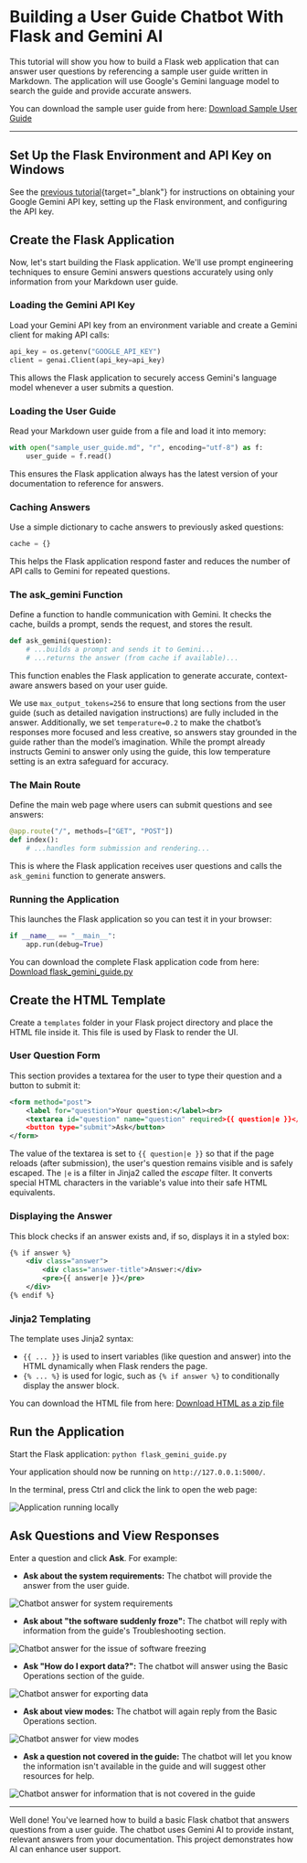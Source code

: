 # Building a User Guide Chatbot With Flask and Gemini AI
This tutorial will show you how to build a Flask web application that can answer user questions by referencing a sample user guide written in Markdown. The application will use Google's Gemini language model to search the guide and provide accurate answers.

You can download the sample user guide from here:
[Download Sample User Guide](sample_user_guide.zip)

---

## Set Up the Flask Environment and API Key on Windows
See the [previous tutorial](../doc26/Flask_Connect_GeminiAI.md){target="_blank"} for instructions on obtaining your Google Gemini API key, setting up the Flask environment, and configuring the API key.

## Create the Flask Application
Now, let's start building the Flask application. We'll use prompt engineering techniques to ensure Gemini answers questions accurately using only information from your Markdown user guide. 

### Loading the Gemini API Key
Load your Gemini API key from an environment variable and create a Gemini client for making API calls:

```python
api_key = os.getenv("GOOGLE_API_KEY")
client = genai.Client(api_key=api_key)
```

This allows the Flask application to securely access Gemini's language model whenever a user submits a question.

### Loading the User Guide
Read your Markdown user guide from a file and load it into memory:

```python
with open("sample_user_guide.md", "r", encoding="utf-8") as f:
    user_guide = f.read()
```

This ensures the Flask application always has the latest version of your documentation to reference for answers.

### Caching Answers
Use a simple dictionary to cache answers to previously asked questions:

```python
cache = {}
```

This helps the Flask application respond faster and reduces the number of API calls to Gemini for repeated questions.

### The ask_gemini Function
Define a function to handle communication with Gemini. It checks the cache, builds a prompt, sends the request, and stores the result.

```python
def ask_gemini(question):
    # ...builds a prompt and sends it to Gemini...
    # ...returns the answer (from cache if available)...
```
This function enables the Flask application to generate accurate, context-aware answers based on your user guide.

We use `max_output_tokens=256` to ensure that long sections from the user guide (such as detailed navigation instructions) are fully included in the answer. Additionally, we set `temperature=0.2` to make the chatbot’s responses more focused and less creative, so answers stay grounded in the guide rather than the model’s imagination. While the prompt already instructs Gemini to answer only using the guide, this low temperature setting is an extra safeguard for accuracy.

### The Main Route
Define the main web page where users can submit questions and see answers:

```python
@app.route("/", methods=["GET", "POST"])
def index():
    # ...handles form submission and rendering...
```

This is where the Flask application receives user questions and calls the `ask_gemini` function to generate answers.

### Running the Application
This launches the Flask application so you can test it in your browser:

```python
if __name__ == "__main__":
    app.run(debug=True)
```

You can download the complete Flask application code from here: [Download flask_gemini_guide.py](flask_gemini_guide.py)

## Create the HTML Template
Create a `templates` folder in your Flask project directory and place the HTML file inside it. This file is used by Flask to render the UI.

### User Question Form
This section provides a textarea for the user to type their question and a button to submit it:

```xml
<form method="post">
    <label for="question">Your question:</label><br>
    <textarea id="question" name="question" required>{{ question|e }}</textarea><br>
    <button type="submit">Ask</button>
</form>
```

The value of the textarea is set to `{{ question|e }}` so that if the page reloads (after submission), the user's question remains visible and is safely escaped. The `|e` is a filter in Jinja2 called the *escape* filter. It converts special HTML characters in the variable's value into their safe HTML equivalents.

### Displaying the Answer
This block checks if an answer exists and, if so, displays it in a styled box:

```xml
{% if answer %}
    <div class="answer">
        <div class="answer-title">Answer:</div>
        <pre>{{ answer|e }}</pre>
    </div>
{% endif %}
```

### Jinja2 Templating

The template uses Jinja2 syntax:

- `{{ ... }}` is used to insert variables (like question and answer) into the HTML dynamically when Flask renders the page.
- `{% ... %}` is used for logic, such as `{% if answer %}` to conditionally display the answer block.

You can download the HTML file from here:
[Download HTML as a zip file](htmlcode.zip)

## Run the Application
Start the Flask application: `python flask_gemini_guide.py`

Your application should now be running on `http://127.0.0.1:5000/`.

In the terminal, press Ctrl and click the link to open the web page:

![Application running locally](Flaskguidebot1.png)

## Ask Questions and View Responses
Enter a question and click **Ask**. For example:

- **Ask about the system requirements:**
The chatbot will provide the answer from the user guide.

![Chatbot answer for system requirements](Flaskguidebot2.png)

- **Ask about "the software suddenly froze":**
The chatbot will reply with information from the guide's Troubleshooting section.

![Chatbot answer for the issue of software freezing](Flaskguidebot3.png)

- **Ask "How do I export data?":**
The chatbot will answer using the Basic Operations section of the guide.

![Chatbot answer for exporting data](Flaskguidebot4.png)

- **Ask about view modes:**
The chatbot will again reply from the Basic Operations section.

![Chatbot answer for view modes](Flaskguidebot5.png)

- **Ask a question not covered in the guide:**
The chatbot will let you know the information isn't available in the guide and will suggest other resources for help.

![Chatbot answer for information that is not covered in the guide](Flaskguidebot6.png)

---

Well done! You've learned how to build a basic Flask chatbot that answers questions from a user guide. The chatbot uses Gemini AI to provide instant, relevant answers from your documentation. This project demonstrates how AI can enhance user support.




